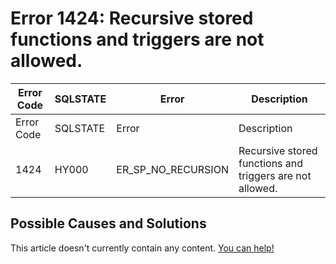 
# Error 1424: Recursive stored functions and triggers are not allowed.


| Error Code | SQLSTATE | Error | Description |
| --- | --- | --- | --- |
| Error Code | SQLSTATE | Error | Description |
| 1424 | HY000 | ER_SP_NO_RECURSION | Recursive stored functions and triggers are not allowed. |




## Possible Causes and Solutions


This article doesn't currently contain any content. [You can help!](/en/writing-and-editing-knowledge-base-articles/)

